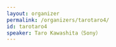 ```yaml
---
layout: organizer
permalink: /organizers/tarotaro4/
id: tarotaro4
speaker: Taro Kawashita（Sony）
---
```

